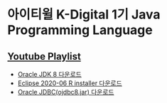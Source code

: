 # 아이티윌 K-Digital 1기 Java Programming Language

## [Youtube Playlist](https://www.youtube.com/playlist?list=PLIYf0rAjO5mZdNhvdqRl1DsAHKb_ozyNj)

* [Oracle JDK 8 다운로드](https://www.oracle.com/java/technologies/downloads/#java8)
* [Eclipse 2020-06 R installer 다운로드](https://www.eclipse.org/downloads/packages/release/2020-06/r)
* [Oracle JDBC(ojdbc8.jar) 다운로드](https://www.oracle.com/database/technologies/appdev/jdbc-downloads.html)
